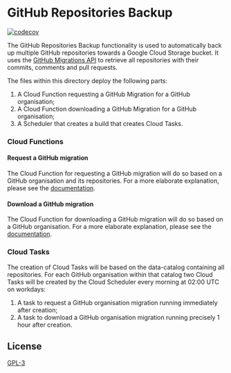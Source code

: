 # GitHub Repositories Backup

[![codecov](https://codecov.io/gh/vwt-digital/dcat-deploy/branch/develop/graph/badge.svg?token=G1NVNK56D3)](https://codecov.io/gh/vwt-digital/dcat-deploy)

The GitHub Repositories Backup functionality is used to automatically back up multiple GitHub repositories towards a 
Google Cloud Storage bucket. It uses the [GitHub Migrations API](https://docs.github.com/en/rest/reference/migrations) 
to retrieve all repositories with their commits, comments and pull requests.

The files within this directory deploy the following parts:
1. A Cloud Function requesting a GitHub Migration for a GitHub organisation;
2. A Cloud Function downloading a GitHub Migration for a GitHub organisation;
3. A Scheduler that creates a build that creates Cloud Tasks.

### Cloud Functions
#### Request a GitHub migration
The Cloud Function for requesting a GitHub migration will do so based on a GitHub organisation and its repositories.
For a more elaborate explanation, please see the [documentation](github_request_backup/README.md).

#### Download a GitHub migration
The Cloud Function for downloading a GitHub migration will do so based on a GitHub organisation. For a more elaborate 
explanation, please see the [documentation](github_download_backup/README.md).

### Cloud Tasks
The creation of Cloud Tasks will be based on the data-catalog containing all repositories. For each GitHub 
organisation within that catalog two Cloud Tasks will be created by the Cloud Scheduler every morning at 02:00 UTC on 
workdays:
1. A task to request a GitHub organisation migration running immediately after creation;
2. A task to download a GitHub organisation migration running precisely 1 hour after creation.

## License
[GPL-3](https://www.gnu.org/licenses/gpl-3.0.en.html)
